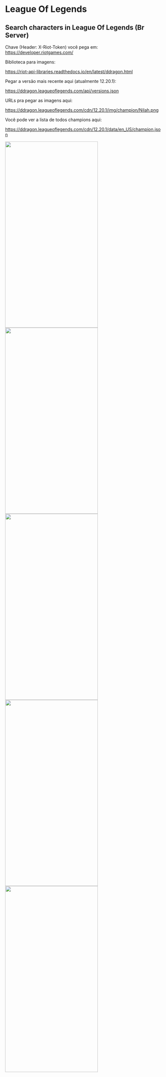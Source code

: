 # League Of Legends


## Search characters in League Of Legends (Br Server)

Chave (Header: X-Riot-Token) você pega em: https://developer.riotgames.com/

Biblioteca para imagens:

https://riot-api-libraries.readthedocs.io/en/latest/ddragon.html

Pegar a versão mais recente aqui (atualmente 12.20.1):

https://ddragon.leagueoflegends.com/api/versions.json

URLs pra pegar as imagens aqui:

https://ddragon.leagueoflegends.com/cdn/12.20.1/img/champion/Nilah.png

Você pode ver a lista de todos champions aqui:

https://ddragon.leagueoflegends.com/cdn/12.20.1/data/en_US/champion.json


<img src="https://user-images.githubusercontent.com/100291684/198746351-9f8d2451-7e17-4ce2-997a-d1028aecd43a.jpeg" width="300" height="600" />
<img src="https://user-images.githubusercontent.com/100291684/198746360-2b590fc3-0da5-41dd-b60e-aa925d522bd4.jpeg" width="300" height="600" />
<img src="https://user-images.githubusercontent.com/100291684/198746616-05d4474c-321b-4761-b2ff-a2856ba0241d.jpeg" width="300" height="600" />
<img src="https://user-images.githubusercontent.com/100291684/198746362-07b1b3d4-96bb-43c7-90d9-600a08a4c5f0.jpeg" width="300" height="600" />
<img src="https://user-images.githubusercontent.com/100291684/198746365-d07d4d53-a4ec-4f4e-9035-74cd4b88c6b4.jpeg" width="300" height="600" />




